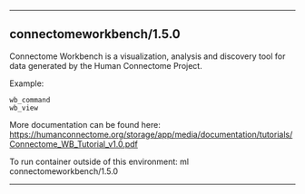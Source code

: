 
----------------------------------
## connectomeworkbench/1.5.0 ##
Connectome Workbench is a visualization, analysis and discovery tool for data generated by the Human Connectome Project.

Example:
```
wb_command
wb_view
```

More documentation can be found here: https://humanconnectome.org/storage/app/media/documentation/tutorials/Connectome_WB_Tutorial_v1.0.pdf

To run container outside of this environment: ml connectomeworkbench/1.5.0

----------------------------------
